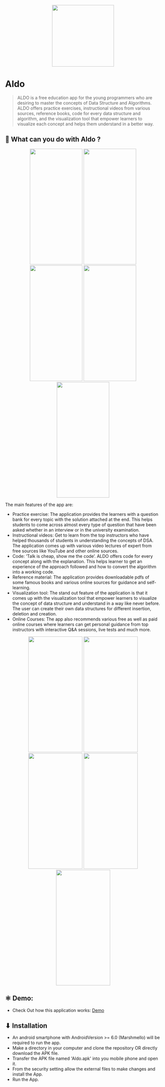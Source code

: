 
<p align="center">
  <img height=200px src="https://user-images.githubusercontent.com/72121163/143729733-104f06c3-0f32-42be-8141-c85efa481498.png" />
<p/>

# Aldo
> ALDO is a free education app for the young programmers who are desiring to master the concepts of Data Structure and Algorithms. ALDO offers practice exercises, instructional videos from various sources, reference books, code for every data structure and algorithm, and the visualization tool that empower learners to visualize each concept and helps them understand in a better way.

## 🤔 What can you do with Aldo ?

<p align="center">
  <img width="170" height="375" src="https://user-images.githubusercontent.com/72121163/143728945-4bbf3c34-8b6d-4b10-9fa4-50f8d0cb0e84.jpg">
  <img width="170" height="375" src="https://user-images.githubusercontent.com/72121163/143728943-d34a653a-37df-4e45-97a7-ccea4f54d8fa.jpg">  
  <img width="170" height="375" src="https://user-images.githubusercontent.com/72121163/143728863-7519bac6-afc1-4a1e-a0a7-ef8b4bc50ba6.jpg">
  <img width="170" height="375" src="https://user-images.githubusercontent.com/72121163/143729194-011d4662-d641-4556-9461-d2938f960e5a.jpg">
  <img width="170" height="375" src="https://user-images.githubusercontent.com/72121163/143729113-66f14979-a0e5-4286-99da-93aec94398f0.jpg">  
</p>

The main features of the app are:
- Practice exercise: The application provides the learners with a question bank for every topic with the solution attached at the end. This helps students to come across almost every type of question that have been asked whether in an interview or in the university examination.
- Instructional videos: Get to learn from the top instructors who have helped thousands of students in understanding the concepts of DSA. The application comes up with various video lectures of expert from free sources like YouTube and other online sources.
- Code: ‘Talk is cheap, show me the code’. ALDO offers code for every concept along with the explanation. This helps learner to get an experience of the approach followed and how to convert the algorithm into a working code.
- Reference material: The application provides downloadable pdfs of some famous books and various online sources for guidance and self-learning.
- Visualization tool: The stand out feature of the application is that it comes up with the visualization tool that empower learners to visualize the concept of data structure and understand in a way like never before. The user can create their own data structures for different insertion, deletion and creation.
- Online Courses: The app also recommends various free as well as paid online courses where learners can get personal guidance from top instructors with interactive Q&A sessions, live tests and much more.


<p align="center">
  <img width="175" height="375" src="https://user-images.githubusercontent.com/72121163/143729519-3f8fbf61-b1ef-436f-8d65-d6d0cf30f9a4.jpg">
  <img width="175" height="375" src="https://user-images.githubusercontent.com/72121163/143729328-36bd63d1-2f68-4c53-b424-d58732677853.jpg">  
  <img width="175" height="375" src="https://user-images.githubusercontent.com/72121163/143729327-e35302ef-de55-4712-acc2-4d65871d4bb4.jpg">
  <img width="175" height="375" src="https://user-images.githubusercontent.com/72121163/143729316-78668133-b1de-4915-9aca-0f8a186adc6c.jpg">
  <img width="175" height="375" src="https://user-images.githubusercontent.com/72121163/143729313-477ea87d-7ad6-43fc-899d-3322a2e5ea37.jpg">  
</p>

## ⚛ Demo:
- Check Out how this application works:
<a href="https://drive.google.com/file/d/11jKmEbJ7UJIntu__riTK-Evfxfu-dCdf/view?usp=sharing">Demo</a>

## ⬇ Installation

- An android smartphone with AndroidVersion >= 6.0 (Marshmello) will be required to run the app.
- Make a directory in your computer and clone the repository OR directly download the APK file.
- Transfer the APK file named 'Aldo.apk' into you mobile phone and open it.
- From the security setting allow the external files to make changes and install the App.
- Run the App.

